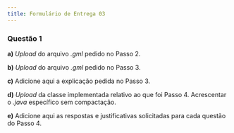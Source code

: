 ```yaml
---
title: Formulário de Entrega 03
---
```


### Questão 1

**a)** *Upload* do arquivo *.gml* pedido no Passo 2.

**b)** *Upload* do arquivo *.gml* pedido no Passo 3.

**c)** Adicione aqui a explicação pedida no Passo 3.

**d)** *Upload* da classe implementada relativo ao que foi Passo 4. Acrescentar o *.java* específico sem compactação.

**e)** Adicione aqui as respostas e justificativas solicitadas para cada questão do Passo 4.